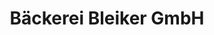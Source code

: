 ---
title: "Bäckerei Bleiker GmbH"
url: /oberhelfenschwil/baeckerei-bleiker-gmbh/
shop: Bäckerei
---